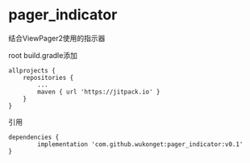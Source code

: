 # pager_indicator
结合ViewPager2使用的指示器

root build.gradle添加

	allprojects {
		repositories {
			...
			maven { url 'https://jitpack.io' }
		}
	}
  
  
引用

	dependencies {
	        implementation 'com.github.wukonget:pager_indicator:v0.1'
	}
